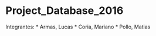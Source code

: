 # Project_Database_2016

Integrantes: * Armas, Lucas
            * Coria, Mariano
            * Pollo, Matias

